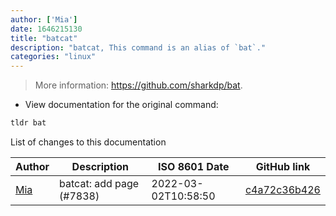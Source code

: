 ```yaml
---
author: ['Mia']
date: 1646215130
title: "batcat"
description: "batcat, This command is an alias of `bat`."
categories: "linux"
---
```

> More information: <https://github.com/sharkdp/bat>.

- View documentation for the original command:

```bash
tldr bat
```
List of changes to this documentation


Author | Description | ISO 8601 Date | GitHub link
------|-----|-----|-----
[Mia](mailto:marilia@cancel.li) | batcat: add page (#7838) | 2022-03-02T10:58:50 | [c4a72c36b426](https://github.com/tldr-pages/tldr/commit/c4a72c36b426294cc0af8ff72b3ee1005421696c)

